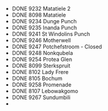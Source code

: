 - DONE 9232	Matatiele 2
- DONE 8098	Matatiele
- DONE 9234	Dunge Punch
- DONE 9235	Inanda Punch
- DONE 9241	St Windolins Punch
- DONE 9246	Motherwell
- DONE 9247	Potchefstroom - Closed
- DONE 9248	Nonkqubela
- DONE 9254	Protea Glen
- DONE 8099	Sterkspruit
- DONE 8102	Lady Frere
- DONE 8105	Bochum
- DONE 9258	Promenade
- DONE 8107	Lebowakgomo
- DONE 9267	Sundumbili
-